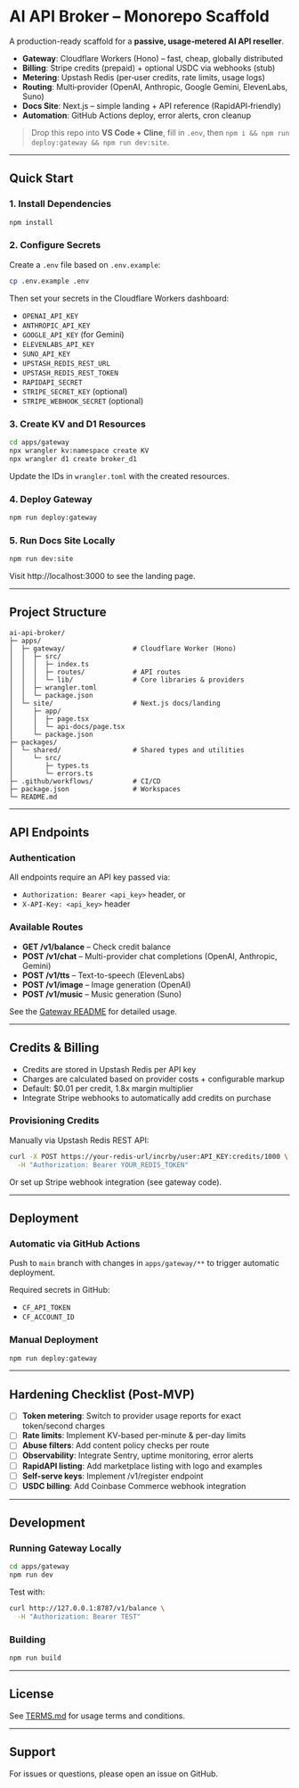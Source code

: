 # AI API Broker – Monorepo Scaffold

A production-ready scaffold for a **passive, usage‑metered AI API reseller**. 

- **Gateway**: Cloudflare Workers (Hono) – fast, cheap, globally distributed
- **Billing**: Stripe credits (prepaid) + optional USDC via webhooks (stub)
- **Metering**: Upstash Redis (per‑user credits, rate limits, usage logs)
- **Routing**: Multi‑provider (OpenAI, Anthropic, Google Gemini, ElevenLabs, Suno)
- **Docs Site**: Next.js – simple landing + API reference (RapidAPI‑friendly)
- **Automation**: GitHub Actions deploy, error alerts, cron cleanup

> Drop this repo into **VS Code + Cline**, fill in `.env`, then `npm i && npm run deploy:gateway && npm run dev:site`.

---

## Quick Start

### 1. Install Dependencies

```bash
npm install
```

### 2. Configure Secrets

Create a `.env` file based on `.env.example`:

```bash
cp .env.example .env
```

Then set your secrets in the Cloudflare Workers dashboard:
- `OPENAI_API_KEY`
- `ANTHROPIC_API_KEY`
- `GOOGLE_API_KEY` (for Gemini)
- `ELEVENLABS_API_KEY`
- `SUNO_API_KEY`
- `UPSTASH_REDIS_REST_URL`
- `UPSTASH_REDIS_REST_TOKEN`
- `RAPIDAPI_SECRET`
- `STRIPE_SECRET_KEY` (optional)
- `STRIPE_WEBHOOK_SECRET` (optional)

### 3. Create KV and D1 Resources

```bash
cd apps/gateway
npx wrangler kv:namespace create KV
npx wrangler d1 create broker_d1
```

Update the IDs in `wrangler.toml` with the created resources.

### 4. Deploy Gateway

```bash
npm run deploy:gateway
```

### 5. Run Docs Site Locally

```bash
npm run dev:site
```

Visit http://localhost:3000 to see the landing page.

---

## Project Structure

```
ai-api-broker/
├─ apps/
│  ├─ gateway/                 # Cloudflare Worker (Hono)
│  │  ├─ src/
│  │  │  ├─ index.ts
│  │  │  ├─ routes/            # API routes
│  │  │  └─ lib/               # Core libraries & providers
│  │  ├─ wrangler.toml
│  │  └─ package.json
│  └─ site/                    # Next.js docs/landing
│     ├─ app/
│     │  ├─ page.tsx
│     │  └─ api-docs/page.tsx
│     └─ package.json
├─ packages/
│  └─ shared/                  # Shared types and utilities
│     └─ src/
│        ├─ types.ts
│        └─ errors.ts
├─ .github/workflows/          # CI/CD
├─ package.json                # Workspaces
└─ README.md
```

---

## API Endpoints

### Authentication
All endpoints require an API key passed via:
- `Authorization: Bearer <api_key>` header, or
- `X-API-Key: <api_key>` header

### Available Routes

- **GET /v1/balance** – Check credit balance
- **POST /v1/chat** – Multi-provider chat completions (OpenAI, Anthropic, Gemini)
- **POST /v1/tts** – Text-to-speech (ElevenLabs)
- **POST /v1/image** – Image generation (OpenAI)
- **POST /v1/music** – Music generation (Suno)

See the [Gateway README](apps/gateway/README.md) for detailed usage.

---

## Credits & Billing

- Credits are stored in Upstash Redis per API key
- Charges are calculated based on provider costs + configurable markup
- Default: $0.01 per credit, 1.8x margin multiplier
- Integrate Stripe webhooks to automatically add credits on purchase

### Provisioning Credits

Manually via Upstash Redis REST API:
```bash
curl -X POST https://your-redis-url/incrby/user:API_KEY:credits/1000 \
  -H "Authorization: Bearer YOUR_REDIS_TOKEN"
```

Or set up Stripe webhook integration (see gateway code).

---

## Deployment

### Automatic via GitHub Actions

Push to `main` branch with changes in `apps/gateway/**` to trigger automatic deployment.

Required secrets in GitHub:
- `CF_API_TOKEN`
- `CF_ACCOUNT_ID`

### Manual Deployment

```bash
npm run deploy:gateway
```

---

## Hardening Checklist (Post-MVP)

- [ ] **Token metering**: Switch to provider usage reports for exact token/second charges
- [ ] **Rate limits**: Implement KV-based per-minute & per-day limits
- [ ] **Abuse filters**: Add content policy checks per route
- [ ] **Observability**: Integrate Sentry, uptime monitoring, error alerts
- [ ] **RapidAPI listing**: Add marketplace listing with logo and examples
- [ ] **Self-serve keys**: Implement /v1/register endpoint
- [ ] **USDC billing**: Add Coinbase Commerce webhook integration

---

## Development

### Running Gateway Locally

```bash
cd apps/gateway
npm run dev
```

Test with:
```bash
curl http://127.0.0.1:8787/v1/balance \
  -H "Authorization: Bearer TEST"
```

### Building

```bash
npm run build
```

---

## License

See [TERMS.md](TERMS.md) for usage terms and conditions.

---

## Support

For issues or questions, please open an issue on GitHub.
